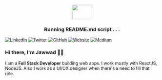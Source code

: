 <br>
<div align="center"><img src="https://user-images.githubusercontent.com/39813066/120247639-76f6bd80-c231-11eb-9d24-06a431d77e09.gif" width="65" height="48"></div>

<div align="center"><h3>Running README.md script . . .</h3></div>

[![LinkedIn](https://img.shields.io/badge/LinkedIn-jawwadzafar-blue?style=flat-square&logo=linkedin)](https://www.linkedin.com/in/jawwadzafar/)
[![Twitter](https://img.shields.io/twitter/follow/zafarjawwad?style=flat-square&logo=twitter)](https://twitter.com/zafarjawwad)
[![GitHub](https://img.shields.io/badge/GitHub-jawwadzafar-lightgrey?style=flat-square&logo=github)](https://www.github.com/jawwadzafar/)
[![Website](https://img.shields.io/badge/Website-jawwadzafar.github.io-red?style=flat-square)](https://jawwadzafar.github.io/)
[![Medium](https://img.shields.io/badge/Medium-jawwadzafar-green?style=flat-square&logo=medium)](https://medium.com/@jawwadzafar)
</br>

### Hi there, I'm Jawwad 👨‍💻

I am a **Full Stack Developer** building web apps. I work mostly with ReactJS, NodeJS. Also I work as a UI/UX designer when there's a need to fill that role.
